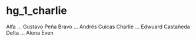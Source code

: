 # hg_1_charlie
Alfa		... Gustavo Peña
Bravo		... Andrés Cuicas
Charlie	... Edwuard Castañeda
Delta		... Alona Even
